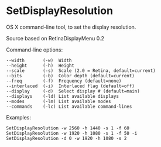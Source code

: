 # SetDisplayResolution
OS X command-line tool, to set the display resolution.

Source based on RetinaDisplayMenu 0.2



Command-line options:

    --width       (-w)  Width
    --height      (-h)  Height
    --scale       (-s)  Scale (2.0 = Retina, default=current)
    --bits        (-b)  Color depth (default=current)
    --freq        (-f)  Frequency (default=none)
    --interlaced  (-i)  Interlaced flag (default=off)
    --display     (-d)  Select display # (default=main)
    --displays    (-ld) List available displays
    --modes       (-lm) List available modes
    --commands    (-lc) List available command-lines


Examples:

    SetDisplayResolution -w 2560 -h 1440 -s 1 -f 60
    SetDisplayResolution -w 1920 -h 1080 -s 1 -f 50 -i
    SetDisplayResolution -d 0 -w 1920 -h 1080 -s 2
